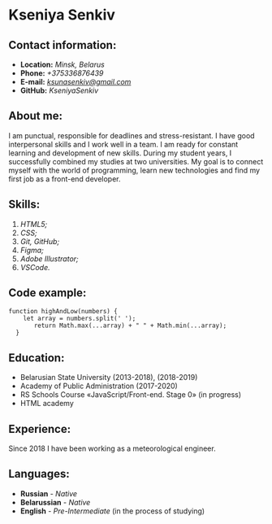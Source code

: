 # Kseniya Senkiv
## Contact information:
* **Location:** *Minsk, Belarus*
* **Phone:** *+375336876439*
* **E-mail:** *ksunasenkiv@gmail.com*
* **GitHub:** *KseniyaSenkiv*

## About me:
I am punctual, responsible for deadlines and stress-resistant. I have good interpersonal skills and I work well in a team. I am ready for constant learning and development of new skills. During my student years, I successfully combined my studies at two universities. My goal is to connect myself with the world of programming, learn new technologies and find my first job as a front-end developer. 

## Skills:
1. *HTML5;*
2. *CSS;*
3. *Git, GitHub;*
4. *Figma;*
5. *Adobe Illustrator;*
6. *VSCode.*

## Code example:
```
function highAndLow(numbers) {
    let array = numbers.split(' ');
       return Math.max(...array) + " " + Math.min(...array);
  }
  ```
## Education:
* Belarusian State University (2013-2018), (2018-2019)
* Academy of Public Administration (2017-2020)
* RS Schools Course «JavaScript/Front-end. Stage 0» (in progress)
* HTML academy
  
## Experience:
Since 2018 I have been working as a meteorological engineer.
 
## Languages:
* **Russian** - *Native*
* **Belarussian** - *Native*
* **English** - *Pre-Intermediate* (in the process of studying)
 
  
